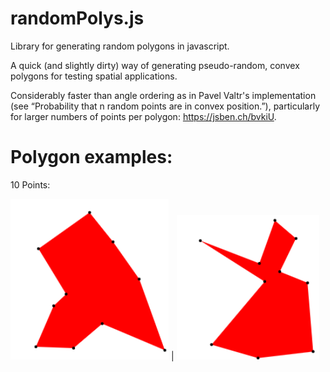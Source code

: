 # randomPolys.js
Library for generating random polygons in javascript. 

A quick (and slightly dirty) way of generating pseudo-random, convex polygons for testing spatial applications.

Considerably faster than angle ordering as in Pavel Valtr's implementation (see “Probability that n random points are in convex position.”), particularly for larger numbers of points per polygon: https://jsben.ch/bvkiU.

# Polygon examples:
10 Points: 

![picture](src/img/10_pts_2.PNG) | ![picture](src/img/10_pts.PNG)
